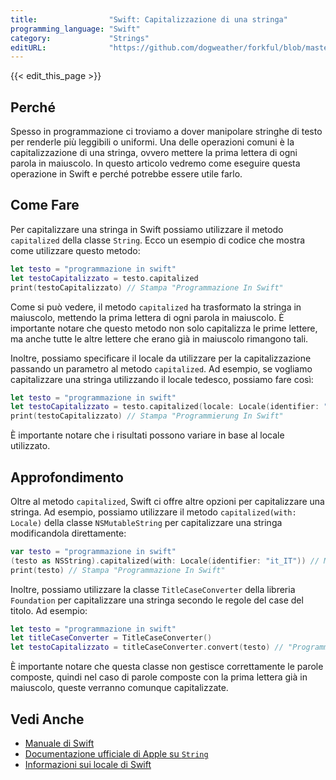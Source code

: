 ```yaml
---
title:                "Swift: Capitalizzazione di una stringa"
programming_language: "Swift"
category:             "Strings"
editURL:              "https://github.com/dogweather/forkful/blob/master/content/it/swift/capitalizing-a-string.md"
---
```


{{< edit_this_page >}}

## Perché

Spesso in programmazione ci troviamo a dover manipolare stringhe di testo per renderle più leggibili o uniformi. Una delle operazioni comuni è la capitalizzazione di una stringa, ovvero mettere la prima lettera di ogni parola in maiuscolo. In questo articolo vedremo come eseguire questa operazione in Swift e perché potrebbe essere utile farlo.

## Come Fare

Per capitalizzare una stringa in Swift possiamo utilizzare il metodo `capitalized` della classe `String`. Ecco un esempio di codice che mostra come utilizzare questo metodo:

```Swift
let testo = "programmazione in swift"
let testoCapitalizzato = testo.capitalized
print(testoCapitalizzato) // Stampa "Programmazione In Swift"
```

Come si può vedere, il metodo `capitalized` ha trasformato la stringa in maiuscolo, mettendo la prima lettera di ogni parola in maiuscolo. È importante notare che questo metodo non solo capitalizza le prime lettere, ma anche tutte le altre lettere che erano già in maiuscolo rimangono tali.

Inoltre, possiamo specificare il locale da utilizzare per la capitalizzazione passando un parametro al metodo `capitalized`. Ad esempio, se vogliamo capitalizzare una stringa utilizzando il locale tedesco, possiamo fare così:

```Swift
let testo = "programmazione in swift"
let testoCapitalizzato = testo.capitalized(locale: Locale(identifier: "de_DE"))
print(testoCapitalizzato) // Stampa "Programmierung In Swift"
```

È importante notare che i risultati possono variare in base al locale utilizzato.

## Approfondimento

Oltre al metodo `capitalized`, Swift ci offre altre opzioni per capitalizzare una stringa. Ad esempio, possiamo utilizzare il metodo `capitalized(with: Locale)` della classe `NSMutableString` per capitalizzare una stringa modificandola direttamente:

```Swift
var testo = "programmazione in swift"
(testo as NSString).capitalized(with: Locale(identifier: "it_IT")) // Modifica la stringa
print(testo) // Stampa "Programmazione In Swift"
```

Inoltre, possiamo utilizzare la classe `TitleCaseConverter` della libreria `Foundation` per capitalizzare una stringa secondo le regole del case del titolo. Ad esempio:

```Swift
let testo = "programmazione in swift"
let titleCaseConverter = TitleCaseConverter()
let testoCapitalizzato = titleCaseConverter.convert(testo) // "Programmazione in Swift"
```

È importante notare che questa classe non gestisce correttamente le parole composte, quindi nel caso di parole composte con la prima lettera già in maiuscolo, queste verranno comunque capitalizzate.

## Vedi Anche

- [Manuale di Swift](https://docs.swift.org/swift-book/)
- [Documentazione ufficiale di Apple su `String`](https://developer.apple.com/documentation/swift/string)
- [Informazioni sui locale di Swift](https://developer.apple.com/documentation/foundation/locale)